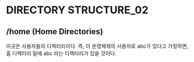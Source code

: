 # DIRECTORY STRUCTURE_02

## /home (Home Directories)

이곳은 사용자들의 디렉터리이다. 즉, 이 운영체제의 사용자로 abc가 있다고 가정하면, 홈 디렉터리 밑에 abc 라는 디렉터리가 있을 것이다. 
